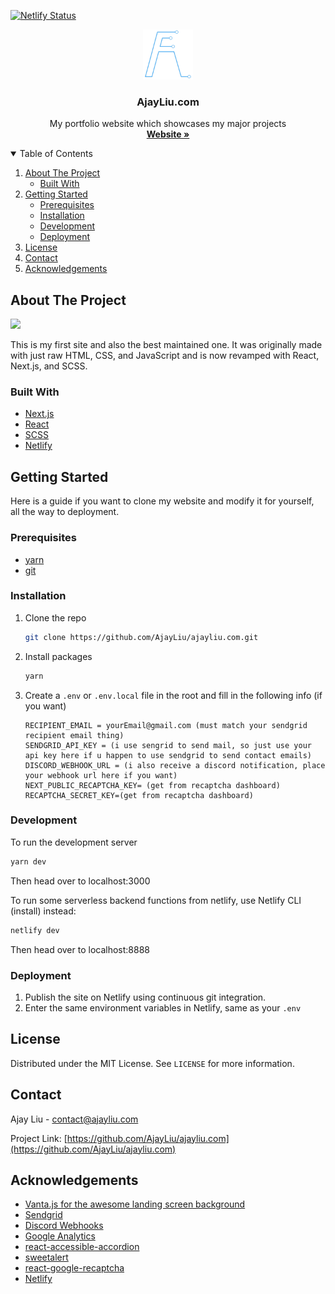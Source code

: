 [![Netlify Status](https://api.netlify.com/api/v1/badges/a10d8945-fe38-4346-90a7-904802729ca4/deploy-status)](https://app.netlify.com/sites/ajayliu/deploys)

<p align="center">
  <a href="https://github.com/AjayLiu/ajayliu.com">
    <img src="public/img/logothin.png" alt="Logo" width="80" height="80">
  </a>

  <h3 align="center">AjayLiu.com</h3>

  <p align="center">
    My portfolio website which showcases my major projects
    <br />
    <a href="https://ajayliu.com"><strong>Website »</strong></a>
</p>

<!-- TABLE OF CONTENTS -->
<details open="open">
  <summary>Table of Contents</summary>
  <ol>
    <li>
      <a href="#about-the-project">About The Project</a>
      <ul>
        <li><a href="#built-with">Built With</a></li>
      </ul>
    </li>
    <li>
      <a href="#getting-started">Getting Started</a>
      <ul>
        <li><a href="#prerequisites">Prerequisites</a></li>
        <li><a href="#installation">Installation</a></li>
        <li><a href="#development">Development</a></li>
        <li><a href="#deployment">Deployment</a></li>
      </ul>
    </li>
    <li><a href="#license">License</a></li>
    <li><a href="#contact">Contact</a></li>
    <li><a href="#acknowledgements">Acknowledgements</a></li>
  </ol>
</details>

<!-- ABOUT THE PROJECT -->

## About The Project

<img src="https://github.com/AjayLiu/ajayliu/blob/main/scroll.gif?raw=true"></img>

This is my first site and also the best maintained one. It was originally made with just raw HTML, CSS, and JavaScript and is now revamped with React, Next.js, and SCSS.

### Built With

- [Next.js](https://nextjs.org/)
- [React](https://reactjs.org/)
- [SCSS](https://sass-lang.com/)
- [Netlify](https://www.netlify.com/)

<!-- GETTING STARTED -->

## Getting Started

Here is a guide if you want to clone my website and modify it for yourself, all the way to deployment.

### Prerequisites

- [yarn](https://yarnpkg.com/)
- [git](https://git-scm.com/)

### Installation

1. Clone the repo
   ```sh
   git clone https://github.com/AjayLiu/ajayliu.com.git
   ```
2. Install packages
   ```sh
   yarn
   ```
3. Create a `.env` or `.env.local` file in the root and fill in the following info (if you want)
   ```
   RECIPIENT_EMAIL = yourEmail@gmail.com (must match your sendgrid recipient email thing)
   SENDGRID_API_KEY = (i use sengrid to send mail, so just use your api key here if u happen to use sendgrid to send contact emails)
   DISCORD_WEBHOOK_URL = (i also receive a discord notification, place your webhook url here if you want)
   NEXT_PUBLIC_RECAPTCHA_KEY= (get from recaptcha dashboard)
   RECAPTCHA_SECRET_KEY=(get from recaptcha dashboard)
   ```

### Development

To run the development server

```sh
yarn dev
```

Then head over to localhost:3000

To run some serverless backend functions from netlify, use Netlify CLI (install) instead:

```sh
netlify dev
```

Then head over to localhost:8888

### Deployment

1. Publish the site on Netlify using continuous git integration.
2. Enter the same environment variables in Netlify, same as your `.env`

<!-- LICENSE -->

## License

Distributed under the MIT License. See `LICENSE` for more information.

<!-- CONTACT -->

## Contact

Ajay Liu - contact@ajayliu.com

Project Link: [https://github.com/AjayLiu/ajayliu.com](https://github.com/AjayLiu/ajayliu.com)

<!-- ACKNOWLEDGEMENTS -->

## Acknowledgements

- [Vanta.js for the awesome landing screen background](https://fusejs.io/)
- [Sendgrid](https://sendgrid.com/)
- [Discord Webhooks](https://support.discord.com/hc/en-us/articles/228383668-Intro-to-Webhooks)
- [Google Analytics](https://analytics.google.com/analytics/web/)
- [react-accessible-accordion](https://www.npmjs.com/package/react-accessible-accordion)
- [sweetalert](https://www.npmjs.com/package/sweetalert)
- [react-google-recaptcha](https://www.npmjs.com/package/react-google-recaptcha)
- [Netlify](https://www.netlify.com/)
